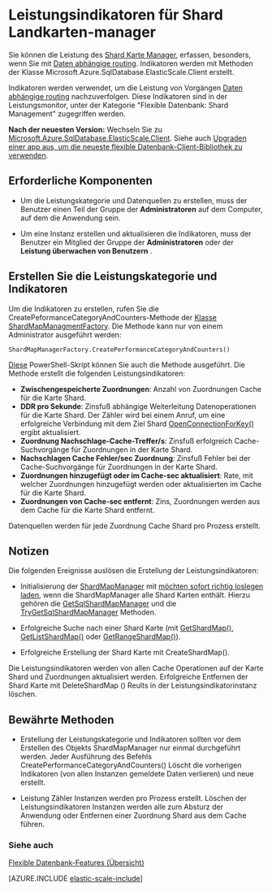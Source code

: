 <properties
    pageTitle="Leistungsindikatoren für Shard Landkarten-manager"
    description="ShardMapManager Klassen- und abhängige Weiterleitung Leistungsindikatoren"
    services="sql-database"
    documentationCenter=""
    manager="jhubbard"
    authors="SilviaDoomra"
    editor=""/>

<tags
    ms.service="sql-database"
    ms.workload="sql-database"
    ms.tgt_pltfrm="na"
    ms.devlang="na"
    ms.topic="article"
    ms.date="05/23/2016"
    ms.author="SilviaDoomra"/>

# <a name="performance-counters-for-shard-map-manager"></a>Leistungsindikatoren für Shard Landkarten-manager

Sie können die Leistung des [Shard Karte Manager](sql-database-elastic-scale-shard-map-management.md), erfassen, besonders, wenn Sie mit [Daten abhängige routing](sql-database-elastic-scale-data-dependent-routing.md). Indikatoren werden mit Methoden der Klasse Microsoft.Azure.SqlDatabase.ElasticScale.Client erstellt.  

Indikatoren werden verwendet, um die Leistung von Vorgängen [Daten abhängige routing](sql-database-elastic-scale-data-dependent-routing.md) nachzuverfolgen. Diese Indikatoren sind in der Leistungsmonitor, unter der Kategorie "Flexible Datenbank: Shard Management" zugegriffen werden.

**Nach der neuesten Version:** Wechseln Sie zu [Microsoft.Azure.SqlDatabase.ElasticScale.Client](https://www.nuget.org/packages/Microsoft.Azure.SqlDatabase.ElasticScale.Client/). Siehe auch [Upgraden einer app aus, um die neueste flexible Datenbank-Client-Bibliothek zu verwenden](sql-database-elastic-scale-upgrade-client-library.md).

## <a name="prerequisites"></a>Erforderliche Komponenten

* Um die Leistungskategorie und Datenquellen zu erstellen, muss der Benutzer einen Teil der Gruppe der **Administratoren** auf dem Computer, auf dem die Anwendung sein.  

* Um eine Instanz erstellen und aktualisieren die Indikatoren, muss der Benutzer ein Mitglied der Gruppe der **Administratoren** oder der **Leistung überwachen von Benutzern** . 

## <a name="create-performance-category-and-counters"></a>Erstellen Sie die Leistungskategorie und Indikatoren 

Um die Indikatoren zu erstellen, rufen Sie die CreatePeformanceCategoryAndCounters-Methode der [Klasse ShardMapManagmentFactory](https://msdn.microsoft.com/library/azure/microsoft.azure.sqldatabase.elasticscale.shardmanagement.shardmapmanagerfactory.aspx). Die Methode kann nur von einem Administrator ausgeführt werden: 

    ShardMapManagerFactory.CreatePerformanceCategoryAndCounters()  

[Diese](https://gallery.technet.microsoft.com/scriptcenter/Elastic-DB-Tools-for-Azure-17e3d283) PowerShell-Skript können Sie auch die Methode ausgeführt. Die Methode erstellt die folgenden Leistungsindikatoren:  

* **Zwischengespeicherte Zuordnungen**: Anzahl von Zuordnungen Cache für die Karte Shard.
*  **DDR pro Sekunde**: Zinsfuß abhängige Weiterleitung Datenoperationen für die Karte Shard. Der Zähler wird bei einem Anruf, um eine erfolgreiche Verbindung mit dem Ziel Shard [OpenConnectionForKey()](https://msdn.microsoft.com/library/azure/microsoft.azure.sqldatabase.elasticscale.shardmanagement.shardmap.openconnectionforkey.aspx) ergibt aktualisiert. 
*  **Zuordnung Nachschlage-Cache-Treffer/s**: Zinsfuß erfolgreich Cache-Suchvorgänge für Zuordnungen in der Karte Shard. 
*  **Nachschlagen Cache Fehler/sec Zuordnung**: Zinsfuß Fehler bei der Cache-Suchvorgänge für Zuordnungen in der Karte Shard.
*  **Zuordnungen hinzugefügt oder im Cache-sec aktualisiert**: Rate, mit welcher Zuordnungen hinzugefügt werden oder aktualisierten im Cache für die Karte Shard. 
*  **Zuordnungen von Cache-sec entfernt**: Zins, Zuordnungen werden aus dem Cache für die Karte Shard entfernt. 

Datenquellen werden für jede Zuordnung Cache Shard pro Prozess erstellt.  


## <a name="notes"></a>Notizen
Die folgenden Ereignisse auslösen die Erstellung der Leistungsindikatoren:  

* Initialisierung der [ShardMapManager](https://msdn.microsoft.com/library/azure/microsoft.azure.sqldatabase.elasticscale.shardmanagement.shardmapmanager.aspx) mit [möchten sofort richtig loslegen laden](https://msdn.microsoft.com/library/azure/microsoft.azure.sqldatabase.elasticscale.shardmanagement.shardmapmanagerloadpolicy.aspx), wenn die ShardMapManager alle Shard Karten enthält. Hierzu gehören die [GetSqlShardMapManager](https://msdn.microsoft.com/library/azure/microsoft.azure.sqldatabase.elasticscale.shardmanagement.shardmapmanagerfactory.getsqlshardmapmanager.aspx?f=255&MSPPError=-2147217396#M:Microsoft.Azure.SqlDatabase.ElasticScale.ShardManagement.ShardMapManagerFactory.GetSqlShardMapManager%28System.String,Microsoft.Azure.SqlDatabase.ElasticScale.ShardManagement.ShardMapManagerLoadPolicy%29) und die [TryGetSqlShardMapManager](https://msdn.microsoft.com/library/azure/microsoft.azure.sqldatabase.elasticscale.shardmanagement.shardmapmanagerfactory.trygetsqlshardmapmanager.aspx) Methoden.
* Erfolgreiche Suche nach einer Shard Karte (mit [GetShardMap()](https://msdn.microsoft.com/library/azure/dn824215.aspx), [GetListShardMap()](https://msdn.microsoft.com/library/azure/dn824212.aspx) oder [GetRangeShardMap()](https://msdn.microsoft.com/library/azure/dn824173.aspx)). 

* Erfolgreiche Erstellung der Shard Karte mit CreateShardMap().

Die Leistungsindikatoren werden von allen Cache Operationen auf der Karte Shard und Zuordnungen aktualisiert werden. Erfolgreiche Entfernen der Shard Karte mit DeleteShardMap () Reults in der Leistungsindikatorinstanz löschen.  

## <a name="best-practices"></a>Bewährte Methoden

* Erstellung der Leistungskategorie und Indikatoren sollten vor dem Erstellen des Objekts ShardMapManager nur einmal durchgeführt werden. Jeder Ausführung des Befehls CreatePerformanceCategoryAndCounters() Löscht die vorherigen Indikatoren (von allen Instanzen gemeldete Daten verlieren) und neue erstellt.  

* Leistung Zähler Instanzen werden pro Prozess erstellt. Löschen der Leistungsindikatoren Instanzen werden alle zum Absturz der Anwendung oder Entfernen einer Zuordnung Shard aus dem Cache führen.  

### <a name="see-also"></a>Siehe auch

[Flexible Datenbank-Features (Übersicht)](sql-database-elastic-scale-introduction.md)  

[AZURE.INCLUDE [elastic-scale-include](../../includes/elastic-scale-include.md)]

<!--Anchors-->
<!--Image references-->

